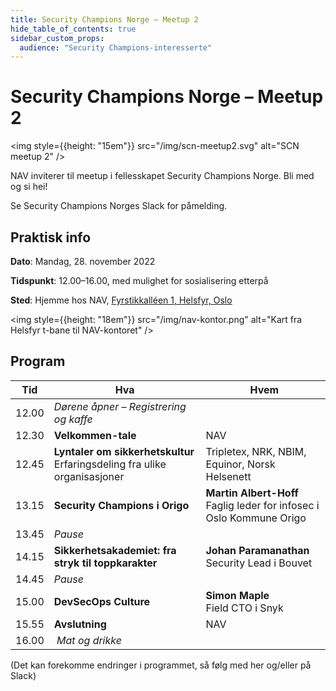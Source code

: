 ```yaml
---
title: Security Champions Norge – Meetup 2
hide_table_of_contents: true
sidebar_custom_props:
  audience: "Security Champions-interesserte"
---
```


# Security Champions Norge – Meetup 2

<img style={{height: "15em"}} src="/img/scn-meetup2.svg" alt="SCN meetup 2" />

NAV inviterer til meetup i fellesskapet Security Champions Norge. Bli med og si hei!

Se Security Champions Norges Slack for påmelding.

## Praktisk info

**Dato**: Mandag, 28. november 2022

**Tidspunkt**: 12.00–16.00, med mulighet for sosialisering etterpå

**Sted**: Hjemme hos NAV, [Fyrstikkalléen 1, Helsfyr, Oslo](https://goo.gl/maps/QbpE3fzk6DpVSBaV9)

<img style={{height: "18em"}} src="/img/nav-kontor.png" alt="Kart fra Helsfyr t-bane til NAV-kontoret" />

## Program

| Tid   | Hva                                                                            |  Hvem                                                                     |
| ----- | ------------------------------------------------------------------------------ | ------------------------------------------------------------------------- |
| 12.00 | _Dørene åpner – Registrering og kaffe_                                         |                                                                           |
| 12.30 | **Velkommen-tale**                                                             | NAV                                                                       |
| 12.45 | **Lyntaler om sikkerhetskultur**<br />Erfaringsdeling fra ulike organisasjoner | Tripletex, NRK, NBIM, Equinor, Norsk Helsenett                            |
| 13.15 | **Security Champions i Origo**                                                 | **Martin Albert-Hoff**<br />Faglig leder for infosec i Oslo Kommune Origo |
| 13.45 | _Pause_                                                                        |                                                                           |
| 14.15 | **Sikkerhetsakademiet: fra stryk til toppkarakter**                            | **Johan Paramanathan**<br />Security Lead i Bouvet                        |
| 14.45 | _Pause_                                                                        |                                                                           |
| 15.00 | **DevSecOps Culture**                                                          | **Simon Maple**<br />Field CTO i Snyk                                     |
| 15.55 | **Avslutning**                                                                 | NAV                                                                       |
| 16.00 |  *Mat og drikke*                                                               |                                                                           |

(Det kan forekomme endringer i programmet, så følg med her og/eller på Slack)
